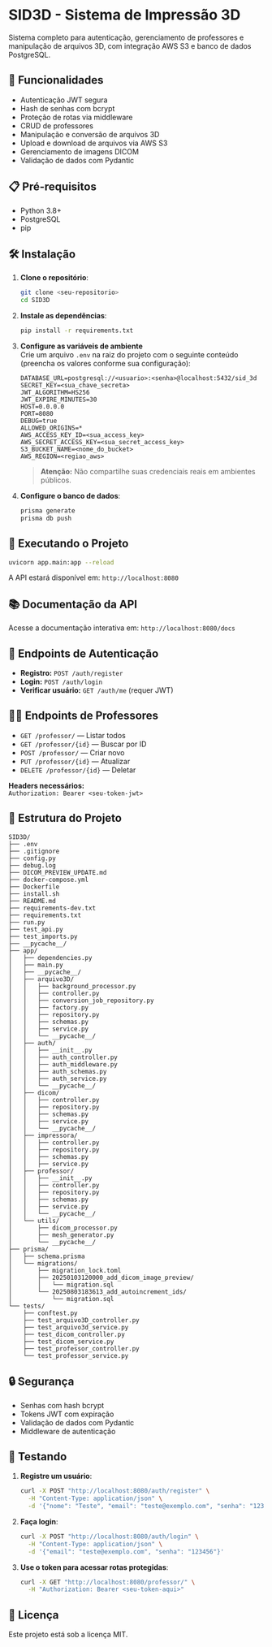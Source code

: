 # SID3D - Sistema de Impressão 3D

Sistema completo para autenticação, gerenciamento de professores e manipulação de arquivos 3D, com integração AWS S3 e banco de dados PostgreSQL.

## 🚀 Funcionalidades

- Autenticação JWT segura
- Hash de senhas com bcrypt
- Proteção de rotas via middleware
- CRUD de professores
- Manipulação e conversão de arquivos 3D
- Upload e download de arquivos via AWS S3
- Gerenciamento de imagens DICOM
- Validação de dados com Pydantic

## 📋 Pré-requisitos

- Python 3.8+
- PostgreSQL
- pip

## 🛠️ Instalação

1. **Clone o repositório**:
   ```bash
   git clone <seu-repositorio>
   cd SID3D
   ```

2. **Instale as dependências**:
   ```bash
   pip install -r requirements.txt
   ```

3. **Configure as variáveis de ambiente**  
   Crie um arquivo `.env` na raiz do projeto com o seguinte conteúdo (preencha os valores conforme sua configuração):

   ```env
   DATABASE_URL=postgresql://<usuario>:<senha>@localhost:5432/sid_3d
   SECRET_KEY=<sua_chave_secreta>
   JWT_ALGORITHM=HS256
   JWT_EXPIRE_MINUTES=30
   HOST=0.0.0.0
   PORT=8080
   DEBUG=true
   ALLOWED_ORIGINS=*
   AWS_ACCESS_KEY_ID=<sua_access_key>
   AWS_SECRET_ACCESS_KEY=<sua_secret_access_key>
   S3_BUCKET_NAME=<nome_do_bucket>
   AWS_REGION=<regiao_aws>
   ```

   > **Atenção:** Não compartilhe suas credenciais reais em ambientes públicos.

4. **Configure o banco de dados**:
   ```bash
   prisma generate
   prisma db push
   ```

## 🚀 Executando o Projeto

```bash
uvicorn app.main:app --reload
```

A API estará disponível em: `http://localhost:8080`

## 📚 Documentação da API

Acesse a documentação interativa em: `http://localhost:8080/docs`

## 🔐 Endpoints de Autenticação

- **Registro:** `POST /auth/register`
- **Login:** `POST /auth/login`
- **Verificar usuário:** `GET /auth/me` (requer JWT)

## 👨‍🏫 Endpoints de Professores

- `GET /professor/` — Listar todos
- `GET /professor/{id}` — Buscar por ID
- `POST /professor/` — Criar novo
- `PUT /professor/{id}` — Atualizar
- `DELETE /professor/{id}` — Deletar

**Headers necessários:**  
`Authorization: Bearer <seu-token-jwt>`

## 📁 Estrutura do Projeto

```
SID3D/
├── .env
├── .gitignore
├── config.py
├── debug.log
├── DICOM_PREVIEW_UPDATE.md
├── docker-compose.yml
├── Dockerfile
├── install.sh
├── README.md
├── requirements-dev.txt
├── requirements.txt
├── run.py
├── test_api.py
├── test_imports.py
├── __pycache__/
├── app/
│   ├── dependencies.py
│   ├── main.py
│   ├── __pycache__/
│   ├── arquivo3D/
│   │   ├── background_processor.py
│   │   ├── controller.py
│   │   ├── conversion_job_repository.py
│   │   ├── factory.py
│   │   ├── repository.py
│   │   ├── schemas.py
│   │   ├── service.py
│   │   └── __pycache__/
│   ├── auth/
│   │   ├── __init__.py
│   │   ├── auth_controller.py
│   │   ├── auth_middleware.py
│   │   ├── auth_schemas.py
│   │   ├── auth_service.py
│   │   └── __pycache__/
│   ├── dicom/
│   │   ├── controller.py
│   │   ├── repository.py
│   │   ├── schemas.py
│   │   ├── service.py
│   │   └── __pycache__/
│   ├── impressora/
│   │   ├── controller.py
│   │   ├── repository.py
│   │   ├── schemas.py
│   │   ├── service.py
│   ├── professor/
│   │   ├── __init__.py
│   │   ├── controller.py
│   │   ├── repository.py
│   │   ├── schemas.py
│   │   ├── service.py
│   │   └── __pycache__/
│   └── utils/
│       ├── dicom_processor.py
│       ├── mesh_generator.py
│       └── __pycache__/
├── prisma/
│   ├── schema.prisma
│   └── migrations/
│       ├── migration_lock.toml
│       ├── 20250103120000_add_dicom_image_preview/
│       │   └── migration.sql
│       └── 20250803183613_add_autoincrement_ids/
│           └── migration.sql
└── tests/
    ├── conftest.py
    ├── test_arquivo3D_controller.py
    ├── test_arquivo3d_service.py
    ├── test_dicom_controller.py
    ├── test_dicom_service.py
    ├── test_professor_controller.py
    └── test_professor_service.py
```

## 🔒 Segurança

- Senhas com hash bcrypt
- Tokens JWT com expiração
- Validação de dados com Pydantic
- Middleware de autenticação

## 🧪 Testando

1. **Registre um usuário**:
   ```bash
   curl -X POST "http://localhost:8080/auth/register" \
     -H "Content-Type: application/json" \
     -d '{"nome": "Teste", "email": "teste@exemplo.com", "senha": "123456"}'
   ```

2. **Faça login**:
   ```bash
   curl -X POST "http://localhost:8080/auth/login" \
     -H "Content-Type: application/json" \
     -d '{"email": "teste@exemplo.com", "senha": "123456"}'
   ```

3. **Use o token para acessar rotas protegidas**:
   ```bash
   curl -X GET "http://localhost:8080/professor/" \
     -H "Authorization: Bearer <seu-token-aqui>"
   ```

## 📝 Licença

Este projeto está sob a licença MIT.